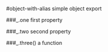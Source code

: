 #object-with-alias
simple object export

  
###_.one
first property

  
###_.two
second property

  
###_.three()
a function

